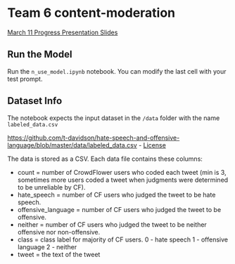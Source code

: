 # Team 6 content-moderation

[March 11 Progress Presentation Slides](March%2011%20Progress%20Pres.pdf)

## Run the Model

Run the   `n_use_model.ipynb`   notebook. You can modify the last cell with your test prompt.

## Dataset Info

The notebook expects the input dataset in the `/data` folder with the name `labeled_data.csv`

https://github.com/t-davidson/hate-speech-and-offensive-language/blob/master/data/labeled_data.csv - [License](LICENSE.txt)

The data is stored as a CSV. Each data file contains these columns:

* count = number of CrowdFlower users who coded each tweet (min is 3, sometimes more users coded a tweet when judgments were determined to be unreliable by CF).
* hate_speech = number of CF users who judged the tweet to be hate speech.
* offensive_language = number of CF users who judged the tweet to be offensive.
* neither = number of CF users who judged the tweet to be neither offensive nor non-offensive.
* class = class label for majority of CF users. 0 - hate speech 1 - offensive language 2 - neither
* tweet = the text of the tweet
